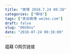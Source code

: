 ```yaml
---
title: "微博 2010.7.24 00:38"
categories: ["嘀咕"]
tags: ["来自微博 weibo.com"]
draft: false
slug: "06U9nu"
date: "2010-07-24 00:38:00"
---
```


<p>蕴藉  O网页链接 ​​​​</p>
